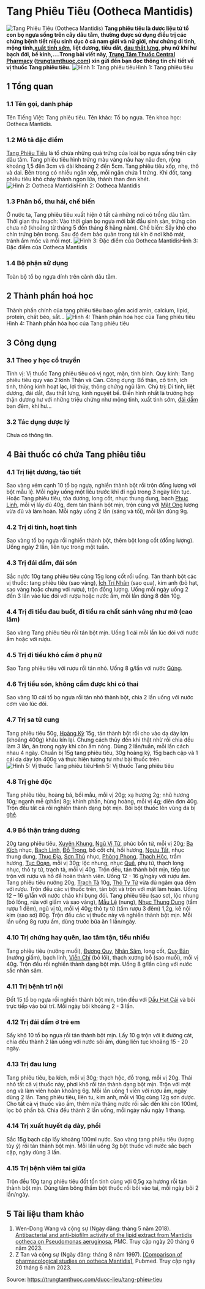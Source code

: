 # Tang Phiêu Tiêu (Ootheca Mantidis)

![Tang Phiêu Tiêu \(Ootheca Mantidis\)](https://trungtamthuoc.com/images/others/tang-phieu-dieu-2-3464.jpg)
**Tang phiêu tiêu là dược liệu từ tổ con bọ ngựa sống trên cây dâu tằm, thường được sử dụng điều trị các chứng bệnh tiết niệu sinh dục ở cả nam giới và nữ giới, như chứng di tinh, mộng tinh,[xuất tinh sớm](https://trungtamthuoc.com/bai-viet/xuat-tinh-som-nguyen-nhan-chan-doan-va-dieu-tri "xuất tinh sớm"), liệt dương, tiểu dắt, [đau thắt lưng](https://trungtamthuoc.com/bai-viet/dau-that-lung "đau thắt lưng"), phụ nữ khí hư bạch đới, bế kinh,....Trong bài viết này, [Trung Tâm Thuốc Central Pharmacy](https://trungtamthuoc.com/ "Trung Tâm Thuốc Central Pharmacy") ([trungtamthuoc.com](https://trungtamthuoc.com/ "trungtamthuoc.com")) xin gửi đến bạn đọc thông tin chi tiết về vị thuốc Tang phiêu tiêu.**
![Hình 1: Tang phiêu tiêu](https://trungtamthuoc.com/images/item/tang-phieu-dieu-3.jpg)Hình 1: Tang phiêu tiêu
##  1 Tổng quan 
### 1.1 Tên gọi, danh pháp
Tên Tiếng Việt: Tang phiêu tiêu.
Tên khác: Tổ bọ ngựa.
Tên khoa học: Ootheca Mantidis.
### 1.2 Mô tả đặc điểm
[Tang Phiêu Tiêu](https://trungtamthuoc.com/hoat-chat/tang-phieu-tieu "Tang Phiêu Tiêu") là tổ chứa những quả trứng của loài bọ ngựa sống trên cây dâu tằm. Tang phiêu tiêu hình trứng màu vàng nâu hay nâu đen, rộng khoảng 1,5 đến 3cm và dài khoảng 2 đến 5cm.
Tang phiêu tiêu xốp, nhẹ, thô và dai. Bên trong có nhiều ngăn xếp, mỗi ngăn chứa 1 trứng. Khi đốt, tang phiêu tiêu khó cháy thành ngọn lửa, thành than đen khét.
![Hình 2: Ootheca Mantidis](https://trungtamthuoc.com/images/item/tang-phieu-dieu.jpg)Hình 2: Ootheca Mantidis
### 1.3 Phân bố, thu hái, chế biến
Ở nước ta, Tang phiêu tiêu xuất hiện ở tất cả những nơi có trồng dâu tằm.
Thời gian thu hoạch: Vào thời gian bọ ngựa mới bắt đầu sinh sản, trứng còn chưa nở (khoảng từ tháng 5 đến tháng 8 hằng năm). 
Chế biến: Sấy khô cho chín trứng bên trong. Sau đó đem bảo quản trong túi kín ở nơi khô mát, tránh ẩm mốc và mối mọt.
![Hình 3: Đặc điểm của Ootheca Mantidis](https://trungtamthuoc.com/images/item/tang-phieu-dieu-6.jpg)Hình 3: Đặc điểm của Ootheca Mantidis
### 1.4 Bộ phận sử dụng
Toàn bộ tổ bọ ngựa dính trên cành dâu tằm.
##  2 Thành phần hoá học
Thành phần chính của tang phiêu tiêu bao gồm acid amin, calcium, lipid, protein, chất béo, sắt…
![Hình 4: Thành phần hóa học của Tang phiêu tiêu](https://trungtamthuoc.com/images/item/tang-phieu-dieu-7.jpg)Hình 4: Thành phần hóa học của Tang phiêu tiêu
##  3 Công dụng
### 3.1 Theo y học cổ truyền
Tính vị: Vị thuốc Tang phiêu tiêu có vị ngọt, mặn, tính bình.
Quy kinh: Tang phiêu tiêu quy vào 2 kinh Thận và Can.
Công dụng: Bổ thận, cố tinh, ích tinh, thông kinh hoạt lạc, lợi thủy, thông chứng ngũ lâm.
Chủ trị: Di tinh, liệt dương, đái dắt, đau thắt lưng, kinh nguyệt bế. Điển hình nhất là trường hợp thận dương hư với những triệu chứng như mộng tinh, xuất tinh sớm, [đái dầm](https://trungtamthuoc.com/bai-viet/dai-dam-o-tre-em "đái dầm") ban đêm, khí hư…
### 3.2 Tác dụng dược lý
Chưa có thông tin.
##  4 Bài thuốc có chứa Tang phiêu tiêu
### 4.1 Trị liệt dương, tảo tiết
Sao vàng xém cạnh 10 tổ bọ ngựa, nghiền thành bột rồi trộn đồng lượng với bột mẫu lệ. Mỗi ngày uống một liều trước khi đi ngủ trong 3 ngày liên tục. 
Hoặc
Tang phiêu tiêu, tỏa dương, long cốt, nhục thung dung, bạch [Phục Linh](https://trungtamthuoc.com/hoat-chat/phuc-linh "Phục Linh"), mỗi vị lấy đủ 40g, đem tán thành bột mịn, trộn cùng với [Mật Ong](https://trungtamthuoc.com/hoat-chat/mat-ong "Mật Ong") lượng vừa đủ và làm hoàn. Mỗi ngày uống 2 lần (sáng và tối), mỗi lần dùng 9g. 
### 4.2 Trị di tinh, hoạt tinh
Sao vàng tổ bọ ngựa rồi nghiền thành bột, thêm bột long cốt (đồng lượng). Uống ngày 2 lần, liên tục trong một tuần.
### 4.3 Trị đái dầm, đái són 
Sắc nước 10g tang phiêu tiêu cùng 15g long cốt rồi uống. 
Tán thành bột các vị thuốc: tang phiêu tiêu (sao vàng), [Ích Trí Nhân](https://trungtamthuoc.com/hoat-chat/ich-tri-nhan "Ích Trí Nhân") (sao qua), kim anh (bỏ hạt, sao vàng hoặc chưng với rượu), trộn đồng lượng. Uống mỗi ngày uống 2 đến 3 lần vào lúc đói với rượu hoặc nước ấm, mỗi lần dùng 8 đến 10g.
### 4.4 Trị đi tiểu đau buốt, đi tiểu ra chất sánh váng như mỡ (cao lâm) 
Sao vàng Tang phiêu tiêu rồi tán bột mịn. Uống 1 cái mỗi lần lúc đói với nước ấm hoặc với rượu.
### 4.5 Trị đi tiểu khó cầm ở phụ nữ
Sao Tang phiêu tiêu với rượu rồi tán nhỏ. Uống 8 g/lần với nước [Gừng](https://trungtamthuoc.com/hoat-chat/gung "Gừng").
### 4.6 Trị tiểu són, không cầm được khi có thai
Sao vàng 10 cái tổ bọ ngựa rồi tán nhỏ thành bột, chia 2 lần uống với nước cơm vào lúc đói.
### 4.7 Trị sa tử cung
Tang phiêu tiêu 50g, [Hoàng Kỳ](https://trungtamthuoc.com/duoc-lieu/hoang-ky "Hoàng Kỳ") 15g, tán thành bột rồi cho vào dạ dày lợn (khoảng 400g) khâu kín lại. Chưng cách thủy đến khi thật nhừ rồi chia đều làm 3 lần, ăn trong ngày khi còn ấm nóng. Dùng 2 lần/tuần, mỗi lần cách nhau 4 ngày.
Chuẩn bị 15g tang phiêu tiêu, 30g hoàng kỳ, 15g bạch cập và 1 cái dạ dày lợn 400g và thực hiện tương tự như bài thuốc trên.
![Hình 5: Vị thuốc Tang phiêu tiêu](https://trungtamthuoc.com/images/item/tang-phieu-dieu-8.jpg)Hình 5: Vị thuốc Tang phiêu tiêu
### 4.8 Trị ghẻ độc
Tang phiêu tiêu, hoàng bá, bối mẫu, mỗi vị 20g; xạ hương 2g; nhũ hương 10g; ngạnh mễ (phấn) 8g; khinh phấn, hùng hoàng, mỗi vị 4g; diên đơn 40g. Trộn đều tất cả rồi nghiền thành dạng bột mịn. Bôi bột thuốc lên vùng da bị [ghẻ](https://trungtamthuoc.com/bai-viet/benh-ghe "ghẻ").
### 4.9 Bổ thận tráng dương
20g tang phiêu tiêu, [Xuyên Khung](https://trungtamthuoc.com/hoat-chat/xuyen-khung "Xuyên Khung"), [Ngũ Vị Tử](https://trungtamthuoc.com/hoat-chat/ngu-vi-tu "Ngũ Vị Tử"), phúc bồn tử, mỗi vị 20g; [Ba Kích](https://trungtamthuoc.com/duoc-lieu/ba-kich-27 "Ba Kích") nhục, [Bạch Linh](https://trungtamthuoc.com/hoat-chat/bach-linh "Bạch Linh"), [Đỗ Trọng](https://trungtamthuoc.com/duoc-lieu/do-trong-48 "Đỗ Trọng"), bổ cốt chỉ, hồi hương, [Ngưu Tất](https://trungtamthuoc.com/hoat-chat/nguu-tat "Ngưu Tất"), nhục thung dung, [Thục Địa](https://trungtamthuoc.com/hoat-chat/thuc-dia "Thục Địa"), [Sơn Thù](https://trungtamthuoc.com/hoat-chat/son-thu "Sơn Thù") nhục, [Phòng Phong](https://trungtamthuoc.com/hoat-chat/phong-phong "Phòng Phong"), [Thạch Hộc](https://trungtamthuoc.com/hoat-chat/thach-hoc "Thạch Hộc"), trầm hương, [Tục Đoạn](https://trungtamthuoc.com/duoc-lieu/tuc-doan "Tục Đoạn"), mỗi vị 30g; lộc nhung, nhục [Quế](https://trungtamthuoc.com/hoat-chat/que "Quế"), phụ tử, thạch long nhục, thỏ ty tử, trạch tả, mỗi vị 40g. Trộn đều, tán thành bột mịn, tiếp tục trộn với rượu và hồ để hoàn thành viên. Uống 12 - 16 g/ngày với rượu ấm.
Tang phiêu tiêu nướng 20g, [Trạch Tả](https://trungtamthuoc.com/hoat-chat/trach-ta "Trạch Tả") 10g, [Thỏ Ty Tử](https://trungtamthuoc.com/hoat-chat/tho-ty-tu "Thỏ Ty Tử") vừa đủ ngâm qua đêm với rượu. Trộn đều các vị thuốc trên, tán bột và trộn với mật làm hoàn. Uống 12 – 16 g/lần với nước cháo khi bụng đói.
Tang phiêu tiêu (sao sơ), lộc nhung (bỏ lông, rửa với giấm và sao vàng), [Mẫu Lệ](https://trungtamthuoc.com/hoat-chat/mau-le "Mẫu Lệ") (nung), [Nhục Thung Dung](https://trungtamthuoc.com/hoat-chat/nhuc-thung-dung "Nhục Thung Dung") (tẩm rượu 1 đêm), ngũ vị tử, mỗi vị 40g; thỏ ty tử (tẩm rượu 3 đêm) 1,2g, kê nội kim (sao sơ) 80g. Trộn đều các vị thuốc này và nghiền thành bột mịn. Mỗi lần uống 8g rượu ấm, dùng trước bữa ăn 1 lần/ngày.
### 4.10 Trị chứng hay quên, lao tâm tận, tiểu nhiều
Tang phiêu tiêu (nướng muối), [Đương Quy](https://trungtamthuoc.com/hoat-chat/duong-quy "Đương Quy"), [Nhân Sâm](https://trungtamthuoc.com/duoc-lieu/nhan-sam "Nhân Sâm"), long cốt, [Quy Bản](https://trungtamthuoc.com/hoat-chat/quy-ban "Quy Bản") (nướng giấm), bạch linh, [Viễn Chí](https://trungtamthuoc.com/hoat-chat/vien-chi "Viễn Chí") (bỏ lõi), thạch xương bồ (sao muối), mỗi vị 40g. Trộn đều rồi nghiền thành dạng bột mịn. Uống 8 g/lần cùng với nước sắc nhân sâm.
### 4.11 Trị bệnh trĩ nội
Đốt 15 tổ bọ ngựa rồi nghiền thành bột mịn, trộn đều với [Dầu Hạt Cải](https://trungtamthuoc.com/hoat-chat/dau-hat-cai "Dầu Hạt Cải") và bôi trực tiếp vào búi trĩ. Mỗi ngày bôi khoảng 2 - 3 lần.
### 4.12 Trị đái dầm ở trẻ em
Sấy khô 10 tổ bọ ngựa rồi tán thành bột mịn. Lấy 10 g trộn với ít đường cát, chia đều thành 2 lần uống với nước sôi ấm, dùng liên tục khoảng 15 - 20 ngày.
### 4.13 Trị đau lưng
Tang phiêu tiêu, ba kích, mỗi vị 30g; thạch hộc, đỗ trọng, mỗi vị 20g. Thái nhỏ tất cả vị thuốc này, phơi khô rồi tán thành dạng bột mịn. Trộn với mật ong và làm viên hoàn khoảng 6g. Mỗi lần uống 1 viên với rượu ấm, ngày dùng 2 lần.
Tang phiêu tiêu, liên tu, kim anh, mỗi vị 10g cùng 12g sơn dược. Cho tất cả vị thuốc vào ấm, thêm nửa thăng nước rồi sắc đến khi còn 100ml, lọc bỏ phần bã. Chia đều thành 2 lần uống, mỗi ngày nấu ngày 1 thang. 
### 4.14 Trị xuất huyết dạ dày, phổi
Sắc 15g bạch cập lấy khoảng 100ml nước. Sao vàng tang phiêu tiêu (lượng tùy ý) rồi tán thành bột mịn. Mỗi lần uống 3g bột thuốc với nước sắc bạch cập, ngày dùng 3 lần.
### 4.15 Trị bệnh viêm tai giữa
Trộn đều 10g tang phiêu tiêu đốt tồn tính cùng với 0,5g xạ hương rồi tán thành bột mịn. Dùng tăm bông thấm bột thuốc rồi bôi vào tai, mỗi ngày bôi 2 lần/ngày.
##  5 Tài liệu tham khảo
1. Wen-Dong Wang và cộng sự (Ngày đăng: tháng 5 năm 2018). [Antibacterial and anti-biofilm activity of the lipid extract from Mantidis ootheca on Pseudomonas aeruginosa](https://pubmed.ncbi.nlm.nih.gov/29732747/), PMC. Truy cập ngày 20 tháng 6 năm 2023.
2. Z Tan và cộng sự (Ngày đăng: tháng 8 năm 1997). [[Comparison of pharmacological studies on ootheca Mantidis]](https://pubmed.ncbi.nlm.nih.gov/11038920/), Pubmed. Truy cập ngày 20 tháng 6 năm 2023.


Source: https://trungtamthuoc.com/duoc-lieu/tang-phieu-tieu
